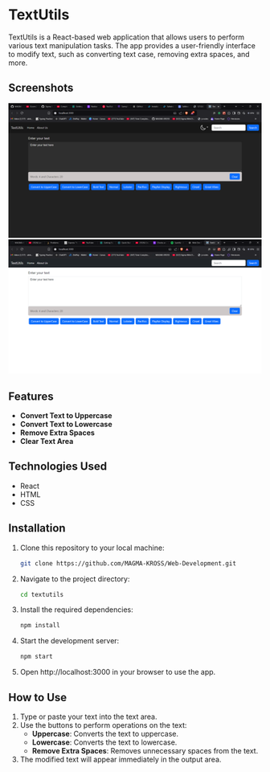# TextUtils

TextUtils is a React-based web application that allows users to perform various text manipulation tasks. The app provides a user-friendly interface to modify text, such as converting text case, removing extra spaces, and more.

## Screenshots  
![Screenshot 1](screenshot1.png)   
![Screenshot 2](screenshot2.png)

## Features

- **Convert Text to Uppercase**
- **Convert Text to Lowercase**
- **Remove Extra Spaces**
- **Clear Text Area**

## Technologies Used

- React
- HTML
- CSS

## Installation

1. Clone this repository to your local machine:
   ```bash
   git clone https://github.com/MAGMA-KROSS/Web-Development.git
   
2. Navigate to the project directory:
   ```bash
   cd textutils

3. Install the required dependencies:
   ```bash
   npm install

4. Start the development server:
   ```bash
   npm start

5. Open http://localhost:3000 in your browser to use the app.

## How to Use
1. Type or paste your text into the text area.
2. Use the buttons to perform operations on the text:
    - **Uppercase**: Converts the text to uppercase.
    - **Lowercase**: Converts the text to lowercase.
    - **Remove Extra Spaces**: Removes unnecessary spaces from the text.
3. The modified text will appear immediately in the output area.
